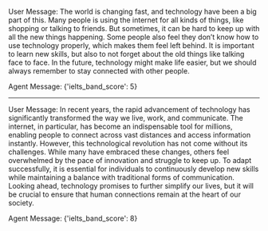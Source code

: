 User Message: The world is changing fast, and technology have been a big part of this. Many people is using the internet for all kinds of things, like shopping or talking to friends. But sometimes, it can be hard to keep up with all the new things happening. Some people also feel they don’t know how to use technology properly, which makes them feel left behind. It is important to learn new skills, but also to not forget about the old things like talking face to face. In the future, technology might make life easier, but we should always remember to stay connected with other people.


Agent Message: {'ielts_band_score': 5}

---

User Message: In recent years, the rapid advancement of technology has significantly transformed the way we live, work, and communicate. The internet, in particular, has become an indispensable tool for millions, enabling people to connect across vast distances and access information instantly. However, this technological revolution has not come without its challenges. While many have embraced these changes, others feel overwhelmed by the pace of innovation and struggle to keep up. To adapt successfully, it is essential for individuals to continuously develop new skills while maintaining a balance with traditional forms of communication. Looking ahead, technology promises to further simplify our lives, but it will be crucial to ensure that human connections remain at the heart of our society.


Agent Message: {'ielts_band_score': 8}